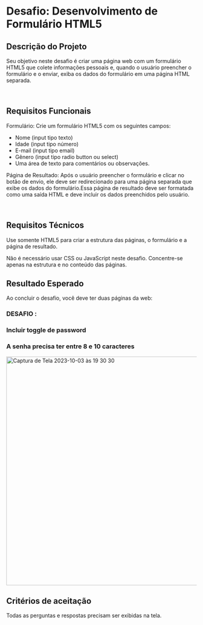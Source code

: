 <h1>Desafio: Desenvolvimento de Formulário HTML5</h1>

<h2>Descrição do Projeto</h2>
<p>Seu objetivo neste desafio é criar uma página web com um formulário HTML5 que colete informações pessoais e, quando o usuário preencher o formulário e o enviar, exiba os dados do formulário em uma página HTML separada.</p>
<br>

<h2>Requisitos Funcionais</h2>
<span>Formulário: Crie um formulário HTML5 com os seguintes campos:</span>

<ul>
  <li>Nome (input tipo texto)</li>
  <li>Idade (input tipo número)</li>
  <li>E-mail (input tipo email)</li>
  <li>Gênero (input tipo radio button ou select)</li>
  <li>Uma área de texto para comentários ou observações.</li>
</ul>

<p>
  Página de Resultado: Após o usuário preencher o formulário e clicar no botão de envio, ele deve ser redirecionado para uma página separada que exibe os dados do formulário.Essa página de resultado deve ser formatada como uma saída HTML e deve incluir os dados preenchidos pelo usuário.
</p>
<br>

<h2>Requisitos Técnicos</h2>

<p>
  Use somente HTML5 para criar a estrutura das páginas, o formulário e a página de resultado.
</p>

<p>
  Não é necessário usar CSS ou JavaScript neste desafio. Concentre-se apenas na estrutura e no conteúdo das páginas.
</p>

<h2>Resultado Esperado</h2>

<span>Ao concluir o desafio, você deve ter duas páginas da web:</span>

### DESAFIO : 
### Incluir toggle de password 

### A senha precisa ter entre 8 e 10 caracteres 

<img width="603" alt="Captura de Tela 2023-10-03 às 19 30 30" src="https://github.com/campinho-digital/Desafio-HTML/assets/108235987/0154080e-c447-4a5f-bd5b-95699ed708c5">

<br>
<h2>Critérios de aceitação</h2>
<p>Todas as perguntas e respostas precisam ser exibidas na tela.</p>
